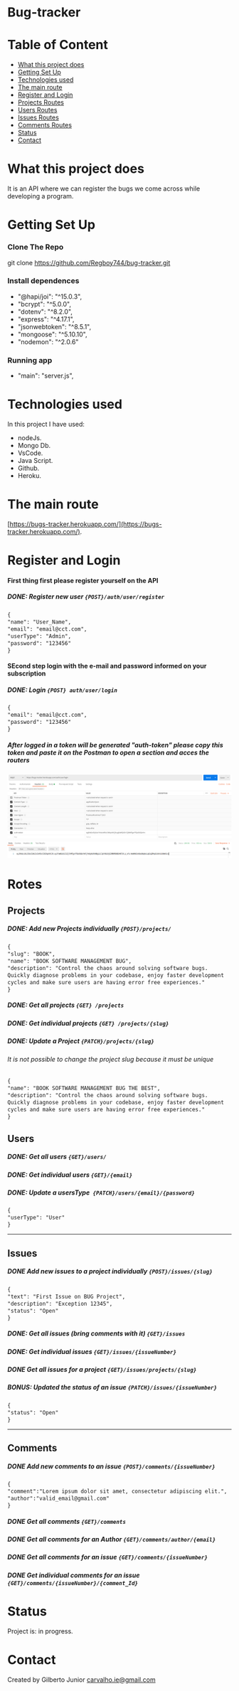 # Bug-tracker

# Table of Content

- [What this project does](#What-this-project-does)
- [Getting Set Up](#Getting-Set-Up)
- [Technologies used](#Technologies-used)
- [The main route](#the-main-route)
- [Register and Login](#register-and-login)
- [Projects Routes](#projects)
- [Users Routes](#users)
- [Issues Routes](#issues)
- [Comments Routes](#comments)
- [Status](#Status)
- [Contact](#Contact)

# What this project does

It is an API where we can register the bugs we come across while developing a program.

# Getting Set Up

### Clone The Repo

git clone https://github.com/Regboy744/bug-tracker.git

### Install dependences

- "@hapi/joi": "^15.0.3",
- "bcrypt": "^5.0.0",
- "dotenv": "^8.2.0",
- "express": "^4.17.1",
- "jsonwebtoken": "^8.5.1",
- "mongoose": "^5.10.10",
- "nodemon": "^2.0.6"

### Running app

- "main": "server.js",

# Technologies used

In this project I have used:

- nodeJs.
- Mongo Db.
- VsCode.
- Java Script.
- Github.
- Heroku.

# The main route

[https://bugs-tracker.herokuapp.com/](https://bugs-tracker.herokuapp.com/).

# Register and Login

#### First thing first please register yourself on the API

##### DONE: Register new user `{POST}/auth/user/register`

```
{
"name": "User_Name",
"email": "email@cct.com",
"userType": "Admin",
"password": "123456"
}
```

#### SEcond step login with the e-mail and password informed on your subscription

##### DONE: Login `{POST} auth/user/login`

```
{
"email": "email@cct.com",
"password": "123456"
}
```

##### After logged in a token will be generated "auth-token" please copy this token and paste it on the Postman to open a section and acces the routers

![alt text](https://raw.githubusercontent.com/Regboy744/bug-tracker/main/images/Screenshot%20from%202020-10-29%2003-25-04.png)

# Rotes

## Projects

##### DONE: Add new Projects individually `{POST}/projects/`

```
{
"slug": "BOOK",
"name": "BOOK SOFTWARE MANAGEMENT BUG",
"description": "Control the chaos around solving software bugs.
Quickly diagnose problems in your codebase, enjoy faster development
cycles and make sure users are having error free experiences."
}
```

##### DONE: Get all projects `{GET} /projects`

##### DONE: Get individual projects `{GET} /projects/{slug} `

##### DONE: Update a Project `{PATCH}/projects/{slug}`

###### It is not possible to change the project slug because it must be unique

```
{
"name": "BOOK SOFTWARE MANAGEMENT BUG THE BEST",
"description": "Control the chaos around solving software bugs. Quickly diagnose problems in your codebase, enjoy faster development cycles and make sure users are having error free experiences."
}
```

## Users

##### DONE: Get all users `{GET}/users/ `

##### DONE: Get individual users `{GET}/{email}`

##### DONE: Update a usersType` {PATCH}/users/{email}/{password}`

```
{
"userType": "User"
}
```

---

## Issues

##### DONE Add new issues to a project individually `{POST}/issues/{slug}`

```
{
"text": "First Issue on BUG Project",
"description": "Exception 12345",
"status": "Open"
}
```

##### DONE: Get all issues (bring comments with it) `{GET}/issues`

##### DONE: Get individual issues `{GET}/issues/{issueNumber}`

##### DONE Get all issues for a project `{GET}/issues/projects/{slug}`

##### BONUS: Updated the status of an issue `{PATCH}/issues/{issueNumber}`

```
{
"status": "Open"
}
```

---

## Comments

##### DONE Add new comments to an issue `{POST}/comments/{issueNumber}`

```
{
"comment":"Lorem ipsum dolor sit amet, consectetur adipiscing elit.",
"author":"valid_email@gmail.com"
}
```

##### DONE Get all comments `{GET}/comments`

##### DONE Get all comments for an Author `{GET}/comments/author/{email}`

##### DONE Get all comments for an issue `{GET}/comments/{issueNumber}`

##### DONE Get individual comments for an issue `{GET}/comments/{issueNumber}/{comment_Id}`

# Status

Project is: in progress.

# Contact

Created by Gilberto Junior carvalho.ie@gmail.com
